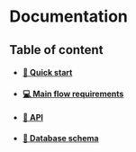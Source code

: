 # Documentation

## Table of content

- #### [🏁 Quick start](./START.md)
- #### [💻 Main flow requirements](./FLOW.md)
- #### [🔌 API](./API/INDEX.md)
<!-- - #### [📐 Architecture guideline](./ARCHITECTURE.md)  -->
- #### [💾 Database schema](./DATABASE.md)